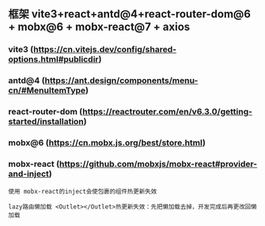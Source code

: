 ## 框架 vite3+react+antd@4+react-router-dom@6 + mobx@6 + mobx-react@7 + axios

### vite3 (https://cn.vitejs.dev/config/shared-options.html#publicdir)

### antd@4 (https://ant.design/components/menu-cn/#MenuItemType)

### react-router-dom (https://reactrouter.com/en/v6.3.0/getting-started/installation)

### mobx@6 (https://cn.mobx.js.org/best/store.html)

### mobx-react (https://github.com/mobxjs/mobx-react#provider-and-inject)

`使用 mobx-react的inject会使包裹的组件热更新失效`

`lazy路由懒加载 <Outlet></Outlet>热更新失效：先把懒加载去掉，开发完成后再更改回懒加载`
